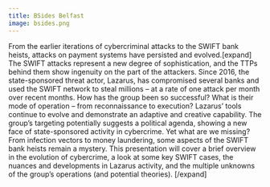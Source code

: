 ```yaml
---
title: BSides Belfast
image: bsides.png
---
```

From the earlier iterations of cybercriminal attacks to the SWIFT bank heists, attacks on payment systems have persisted and evolved.[expand]
The SWIFT attacks represent a new degree of sophistication, and the TTPs behind them show ingenuity on the part of the attackers. Since 2016, the state-sponsored threat actor, Lazarus, has compromised several banks and used the SWIFT network to steal millions – at a rate of one attack per month over recent months. How has the group been so successful? What is their mode of operation – from reconnaissance to execution? Lazarus’ tools continue to evolve and demonstrate an adaptive and creative capability. The group’s targeting potentially suggests a political agenda, showing a new face of state-sponsored activity in cybercrime. Yet what are we missing? From infection vectors to money laundering, some aspects of the SWIFT bank heists remain a mystery. This presentation will cover a brief overview in the evolution of cybercrime, a look at some key SWIFT cases, the nuances and developments in Lazarus activity, and the multiple unknowns of the group’s operations (and potential theories).
[/expand]
